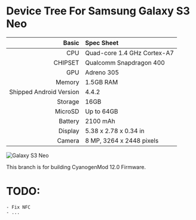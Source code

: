 Device Tree For Samsung Galaxy S3 Neo
===================================== 

Basic   | Spec Sheet
-------:|:-------------------------
CPU     | Quad-core 1.4 GHz Cortex-A7
CHIPSET | Qualcomm Snapdragon 400
GPU     | Adreno 305
Memory  | 1.5GB RAM
Shipped Android Version | 4.4.2
Storage | 16GB
MicroSD | Up to 64GB
Battery | 2100 mAh
Display | 5.38 x 2.78 x 0.34 in
Camera  | 8 MP, 3264 x 2448 pixels


![Galaxy S3 Neo](http://cdn2.gsmarena.com/vv/pics/samsung/samsung-i9301l-galaxy-s3-neo.jpg "Galaxy S3 Neo")

This branch is for building CyanogenMod 12.0 Firmware.

TODO:
=======

	- Fix NFC
	- ...
